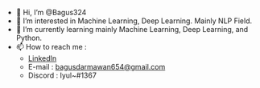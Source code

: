 - 👋 Hi, I’m @Bagus324
- 👀 I’m interested in Machine Learning, Deep Learning. Mainly NLP Field.
- 🌱 I’m currently learning mainly Machine Learning, Deep Learning, and Python.
- 📫 How to reach me :
   - [LinkedIn](https://www.linkedin.com/in/bagus-tri-yulianto-darmawan-8923a8232/)
   - E-mail : bagusdarmawan654@gmail.com
   - Discord : Iyul~#1367

<!---
Bagus324/Bagus324 is a ✨ special ✨ repository because its `README.md` (this file) appears on your GitHub profile.
You can click the Preview link to take a look at your changes.
--->

